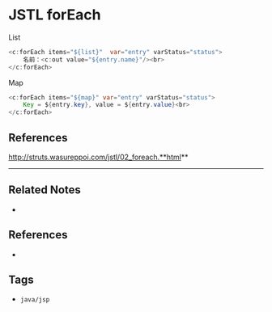 # JSTL forEach
List
```java
<c:forEach items="${list}"  var="entry" varStatus="status">  
	名前：<c:out value="${entry.name}"/><br>
</c:forEach>
```

Map
```java
<c:forEach items="${map}" var="entry" varStatus="status">
    Key = ${entry.key}, value = ${entry.value}<br>
</c:forEach>
```


## References
http://struts.wasureppoi.com/jstl/02_foreach.**html**

---
## Related Notes
- 

## References
- 

## Tags
- `java/jsp` 